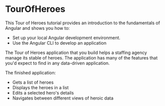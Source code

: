 # TourOfHeroes

This Tour of Heroes tutorial provides an introduction to the fundamentals of Angular and shows you how to:

- Set up your local Angular development environment.
- Use the Angular CLI to develop an application

The Tour of Heroes application that you build helps a staffing agency manage its stable of heroes. The application has many of the features that you'd expect to find in any data-driven application.

The finished application:

- Gets a list of heroes
- Displays the heroes in a list
- Edits a selected hero's details
- Navigates between different views of heroic data
